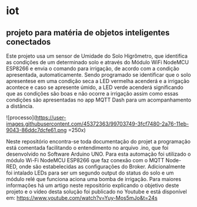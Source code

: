 # iot
## projeto para matéria de objetos inteligentes conectados
Este projeto usa um sensor de Umidade do Solo Higrômetro, que identifica as condições de um determinado solo e através do Módulo WiFi NodeMCU ESP8266 e envia o comando para irrigação, de acordo com a condição apresentada, automaticamente. Sendo programado se identificar que o solo apresentese em uma condição seca a LED vermelha acenderá e a irrigação acontece e caso se apresente úmido, a LED verde acenderá significando que as condições são boas e não ocorre a irrigação assim como essas condições são apresentadas no app MQTT Dash para um acompanhamento a distância.

![processo](https://user-images.githubusercontent.com/45372363/99703749-3fcf7480-2a76-11eb-9043-86ddc7dcfe61.png =250x)

Neste repositório encontra-se toda documentação do projet a programação está comentada facilitando o entendimento no arquivo .ino, que foi desenvolvido no Software Arduino UNO.
Para esta automação foi utilizado o módulo Wi-Fi NodeMCU ESP8266 que faz conexão com o MQTT Node-RED, onde são estabelecidas as configurações do Broker. Adicionalmente foi intalado LEDs para ser um segundo output do status do solo e um módulo relé que funciona aciona uma bomba de irrigação. Para maiores informações há um artigo neste repositório explicando o objetivo deste projeto e o vídeo desta solução foi publicado no Youtube e está disponível em: https://www.youtube.com/watch?v=Yuy-Mos5mJo&t=24s


